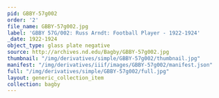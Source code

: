 ```yaml
---
pid: GBBY-57g002
order: '2'
file_name: GBBY-57g002.jpg
label: 'GBBY 57G/002: Russ Arndt: Football Player - 1922-1924'
_date: 1922-1924
object_type: glass plate negative
source: http://archives.nd.edu/Bagby/GBBY-57g002.jpg
thumbnail: "/img/derivatives/simple/GBBY-57g002/thumbnail.jpg"
manifest: "/img/derivatives/iiif/images/GBBY-57g002/manifest.json"
full: "/img/derivatives/simple/GBBY-57g002/full.jpg"
layout: generic_collection_item
collection: bagby
---
```


